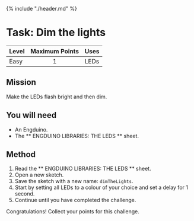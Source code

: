 {% include "./header.md" %}


# Task: Dim the lights 

| Level| Maximum Points | Uses |
| ------ |:------:|------|
| Easy | 1 | LEDs |

## Mission

Make the LEDs flash bright and then dim. 

## You will need
* An Engduino.
* The ** ENGDUINO LIBRARIES: THE LEDS ** sheet.

## Method
1. Read the ** ENGDUINO LIBRARIES: THE LEDS ** sheet.
2. Open a new sketch.
3. Save the sketch with a new name: ```dimTheLights```.
4. Start by setting all LEDs to a colour of your choice and set a delay for 1 second.
6. Continue until you have completed the challenge.



Congratulations! Collect your points for this challenge.

<!---
{% include "./rae.md" %}
-->
